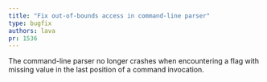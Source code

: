 ```yaml
---
title: "Fix out-of-bounds access in command-line parser"
type: bugfix
authors: lava
pr: 1536
---
```


The command-line parser no longer crashes when encountering a flag with missing
value in the last position of a command invocation.
